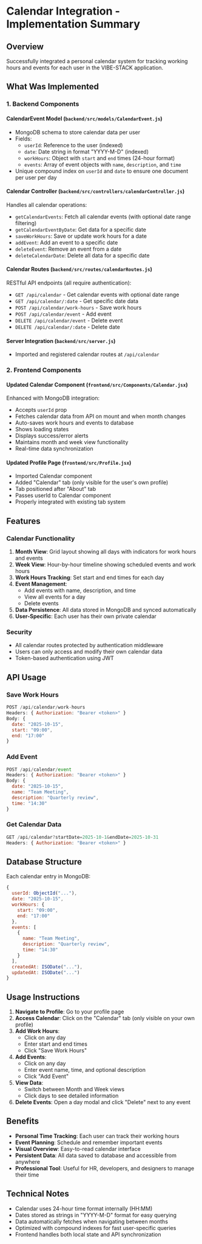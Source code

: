 # Calendar Integration - Implementation Summary

## Overview

Successfully integrated a personal calendar system for tracking working hours and events for each user in the VIBE-STACK application.

## What Was Implemented

### 1. Backend Components

#### **CalendarEvent Model** (`backend/src/models/CalendarEvent.js`)

- MongoDB schema to store calendar data per user
- Fields:
  - `userId`: Reference to the user (indexed)
  - `date`: Date string in format "YYYY-M-D" (indexed)
  - `workHours`: Object with `start` and `end` times (24-hour format)
  - `events`: Array of event objects with `name`, `description`, and `time`
- Unique compound index on `userId` and `date` to ensure one document per user per day

#### **Calendar Controller** (`backend/src/controllers/calendarController.js`)

Handles all calendar operations:

- `getCalendarEvents`: Fetch all calendar events (with optional date range filtering)
- `getCalendarEventByDate`: Get data for a specific date
- `saveWorkHours`: Save or update work hours for a date
- `addEvent`: Add an event to a specific date
- `deleteEvent`: Remove an event from a date
- `deleteCalendarDate`: Delete all data for a specific date

#### **Calendar Routes** (`backend/src/routes/calendarRoutes.js`)

RESTful API endpoints (all require authentication):

- `GET /api/calendar` - Get calendar events with optional date range
- `GET /api/calendar/:date` - Get specific date data
- `POST /api/calendar/work-hours` - Save work hours
- `POST /api/calendar/event` - Add event
- `DELETE /api/calendar/event` - Delete event
- `DELETE /api/calendar/:date` - Delete date

#### **Server Integration** (`backend/src/server.js`)

- Imported and registered calendar routes at `/api/calendar`

### 2. Frontend Components

#### **Updated Calendar Component** (`frontend/src/Components/Calendar.jsx`)

Enhanced with MongoDB integration:

- Accepts `userId` prop
- Fetches calendar data from API on mount and when month changes
- Auto-saves work hours and events to database
- Shows loading states
- Displays success/error alerts
- Maintains month and week view functionality
- Real-time data synchronization

#### **Updated Profile Page** (`frontend/src/Profile.jsx`)

- Imported Calendar component
- Added "Calendar" tab (only visible for the user's own profile)
- Tab positioned after "About" tab
- Passes userId to Calendar component
- Properly integrated with existing tab system

## Features

### Calendar Functionality

1. **Month View**: Grid layout showing all days with indicators for work hours and events
2. **Week View**: Hour-by-hour timeline showing scheduled events and work hours
3. **Work Hours Tracking**: Set start and end times for each day
4. **Event Management**:
   - Add events with name, description, and time
   - View all events for a day
   - Delete events
5. **Data Persistence**: All data stored in MongoDB and synced automatically
6. **User-Specific**: Each user has their own private calendar

### Security

- All calendar routes protected by authentication middleware
- Users can only access and modify their own calendar data
- Token-based authentication using JWT

## API Usage

### Save Work Hours

```javascript
POST /api/calendar/work-hours
Headers: { Authorization: "Bearer <token>" }
Body: {
  date: "2025-10-15",
  start: "09:00",
  end: "17:00"
}
```

### Add Event

```javascript
POST /api/calendar/event
Headers: { Authorization: "Bearer <token>" }
Body: {
  date: "2025-10-15",
  name: "Team Meeting",
  description: "Quarterly review",
  time: "14:30"
}
```

### Get Calendar Data

```javascript
GET /api/calendar?startDate=2025-10-1&endDate=2025-10-31
Headers: { Authorization: "Bearer <token>" }
```

## Database Structure

Each calendar entry in MongoDB:

```javascript
{
  userId: ObjectId("..."),
  date: "2025-10-15",
  workHours: {
    start: "09:00",
    end: "17:00"
  },
  events: [
    {
      name: "Team Meeting",
      description: "Quarterly review",
      time: "14:30"
    }
  ],
  createdAt: ISODate("..."),
  updatedAt: ISODate("...")
}
```

## Usage Instructions

1. **Navigate to Profile**: Go to your profile page
2. **Access Calendar**: Click on the "Calendar" tab (only visible on your own profile)
3. **Add Work Hours**:
   - Click on any day
   - Enter start and end times
   - Click "Save Work Hours"
4. **Add Events**:
   - Click on any day
   - Enter event name, time, and optional description
   - Click "Add Event"
5. **View Data**:
   - Switch between Month and Week views
   - Click days to see detailed information
6. **Delete Events**: Open a day modal and click "Delete" next to any event

## Benefits

- **Personal Time Tracking**: Each user can track their working hours
- **Event Planning**: Schedule and remember important events
- **Visual Overview**: Easy-to-read calendar interface
- **Persistent Data**: All data saved to database and accessible from anywhere
- **Professional Tool**: Useful for HR, developers, and designers to manage their time

## Technical Notes

- Calendar uses 24-hour time format internally (HH:MM)
- Dates stored as strings in "YYYY-M-D" format for easy querying
- Data automatically fetches when navigating between months
- Optimized with compound indexes for fast user-specific queries
- Frontend handles both local state and API synchronization
